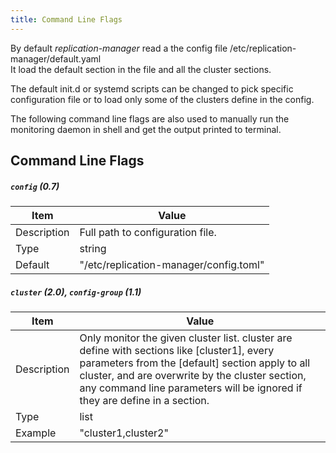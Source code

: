 ```yaml
---
title: Command Line Flags
---
```


By default *replication-manager* read a the config file  /etc/replication-manager/default.yaml  
It load the default section in the file and all the cluster sections.

The default init.d or systemd scripts can be changed to pick specific configuration file or to load only some of the clusters define in the config.     

The following command line flags are also used to manually run the monitoring daemon in shell and get the output printed to terminal.  

## Command Line Flags

##### `config` (0.7)

| Item | Value |
| ---- | ----- |
| Description | Full path to configuration file. |
| Type | string |
| Default | "/etc/replication-manager/config.toml" |

##### `cluster` (2.0), `config-group` (1.1)

| Item | Value |
| ---- | ----- |
| Description | Only monitor the given cluster list. cluster are define with sections like [cluster1], every parameters from the [default] section apply to all cluster, and are overwrite by the cluster section, any command line parameters will be ignored if they are define in a section.  |
| Type | list |
| Example | "cluster1,cluster2" |
